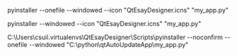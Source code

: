 pyinstaller --onefile --windowed --icon "QtEsayDesigner.icns" "my_app.py"


pyinstaller --windowed --icon "QtEsayDesigner.icns" "my_app.py"

C:\Users\csuil\.virtualenvs\QtEsayDesigner\Scripts\pyinstaller --noconfirm --onefile --windowed  "C:\python\qtAutoUpdateApp\my_app.py"